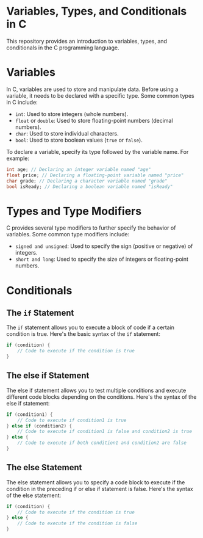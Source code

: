 # Variables, Types, and Conditionals in C

This repository provides an introduction to variables, types, and conditionals in the C programming language.

# Variables

In C, variables are used to store and manipulate data. Before using a variable, it needs to be declared with a specific type. Some common types in C include:

- `int`: Used to store integers (whole numbers).
- `float` or `double`: Used to store floating-point numbers (decimal numbers).
- `char`: Used to store individual characters.
- `bool`: Used to store boolean values (`true` or `false`).

To declare a variable, specify its type followed by the variable name. For example:

```c
int age; // Declaring an integer variable named "age"
float price; // Declaring a floating-point variable named "price"
char grade; // Declaring a character variable named "grade"
bool isReady; // Declaring a boolean variable named "isReady"
```

# Types and Type Modifiers

C provides several type modifiers to further specify the behavior of variables. Some common type modifiers include:

- `signed and unsigned`: Used to specify the sign (positive or negative) of integers.
- `short and long`: Used to specify the size of integers or floating-point numbers.

# Conditionals

## The `if` Statement

The `if` statement allows you to execute a block of code if a certain condition is true. Here's the basic syntax of the `if` statement:

```c
if (condition) {
    // Code to execute if the condition is true
}
```

## The else if Statement

The else if statement allows you to test multiple conditions and execute different code blocks depending on the conditions. Here's the syntax of the else if statement:

```c
if (condition1) {
    // Code to execute if condition1 is true
} else if (condition2) {
    // Code to execute if condition1 is false and condition2 is true
} else {
    // Code to execute if both condition1 and condition2 are false
}
```

## The else Statement

The else statement allows you to specify a code block to execute if the condition in the preceding if or else if statement is false. Here's the syntax of the else statement:

```c
if (condition) {
    // Code to execute if the condition is true
} else {
    // Code to execute if the condition is false
}
```
